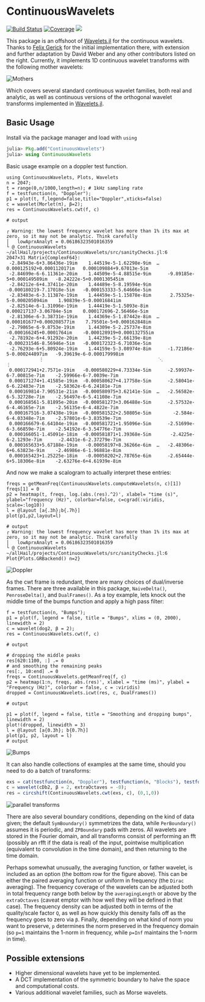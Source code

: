 # ContinuousWavelets

[![Build Status](https://travis-ci.com/dsweber2/ContinuousWavelets.jl.svg?branch=master)](https://travis-ci.com/dsweber2/ContinuousWavelets.jl)
[![Coverage](https://codecov.io/gh/dsweber2/ContinuousWavelets.jl/branch/master/graph/badge.svg)](https://codecov.io/gh/dsweber2/ContinuousWavelets.jl)
[![](https://img.shields.io/badge/docs-dev-blue.svg)](https://dsweber2.github.io/ContinuousWavelets.jl/dev/)

This package is an offshoot of [Wavelets.jl](https://github.com/JuliaDSP/Wavelets.jl) for the continuous wavelets.
Thanks to [Felix Gerick](https://github.com/fgerick) for the initial implementation there, with extension and further adaptation by David Weber and any other contributors listed on the right.
Currently, it implements 1D continuous wavelet transforms with the following mother wavelets:

![Mothers](docs/mothers.svg)

Which covers several standard continuous wavelet families, both real and analytic, as well as continuous versions of the orthogonal wavelet transforms implemented in [Wavelets.jl](https://github.com/JuliaDSP/Wavelets.jl).

## Basic Usage

Install via the package manager and load with `using`

```julia
julia> Pkg.add("ContinuousWavelets")
julia> using ContinuousWavelets
```

Basic usage example on a doppler test function.

```jldoctest ex
using ContinuousWavelets, Plots, Wavelets
n = 2047;
t = range(0,n/1000,length=n); # 1kHz sampling rate
f = testfunction(n, "Doppler");
p1 = plot(t, f,legend=false,title="Doppler",xticks=false)
c = wavelet(Morlet(π), β=2);
res = ContinuousWavelets.cwt(f, c)

# output

┌ Warning: the lowest frequency wavelet has more than 1% its max at zero, so it may not be analytic. Think carefully
│   lowAprxAnalyt = 0.06186323501016359
└ @ ContinuousWavelets ~/allHail/projects/ContinuousWavelets/src/sanityChecks.jl:6
2047×31 Matrix{ComplexF64}:
 -2.84943e-6+3.86436e-19im    1.44519e-5-1.62298e-9im  …   0.000125192+0.000112017im   0.000109884+9.67013e-5im
 -2.84699e-6-6.11361e-20im    1.44509e-5-4.88515e-9im      -9.89185e-5+0.000149589im   -8.24222e-5+0.000130545im
 -2.84212e-6+4.37411e-20im    1.44489e-5-8.19594e-9im     -0.000180219-7.17018e-5im   -0.000153333-5.64666e-5im
 -2.83483e-6-3.11387e-19im    1.44459e-5-1.15878e-8im       2.75325e-5-0.000205094im    1.90839e-5-0.00016841im
 -2.82514e-6-1.31096e-19im    1.44419e-5-1.5093e-8im       0.000217137-3.06784e-5im    0.000172696-2.56466e-5im
 -2.81306e-6-3.38731e-19im    1.44369e-5-1.87442e-8im  …   0.000101677+0.000208577im    7.79501e-5+0.000162848im
 -2.79865e-6-9.8753e-19im     1.44309e-5-2.25737e-8im     -0.000166245+0.0001764im    -0.000128919+0.000132755im
 -2.78192e-6+4.91292e-20im    1.44239e-5-2.66139e-8im     -0.000231546-8.56946e-5im   -0.000172323-6.71036e-5im
 -2.76293e-6+5.80924e-19im    1.44159e-5-3.08974e-8im      -1.72186e-5-0.000244897im   -9.39619e-6-0.000179998im
            ⋮                                          ⋱                                          ⋮
 0.000172941+2.7571e-19im   -0.000580229+4.73334e-5im      -2.59937e-6-7.00815e-7im    -2.59966e-6-7.0039e-7im
 0.000171274+1.41585e-19im  -0.000580627+4.17758e-5im      -2.58041e-6-6.22483e-7im    -2.58362e-6-6.24181e-7im
 0.000169814-7.90531e-21im  -0.000580975+3.62141e-5im  …   -2.56582e-6-5.32728e-7im    -2.56497e-6-5.41108e-7im
 0.000168561-5.81895e-20im  -0.000581273+3.06488e-5im      -2.57532e-6-4.46165e-7im    -2.56135e-6-4.4822e-7im
 0.000167516-3.07438e-19im  -0.000581522+2.50805e-5im        -2.584e-6-4.03348e-7im    -2.57801e-6-3.83539e-7im
 0.000166679-6.64104e-19im  -0.000581721+1.95096e-5im      -2.51699e-6-3.66859e-7im    -2.54192e-6-3.54776e-7im
 0.000166051-1.45091e-18im  -0.000581871+1.39368e-5im       -2.4225e-6-2.1293e-7im      -2.4431e-6-2.37279e-7im
 0.000165633+5.67188e-19im   -0.00058197+8.36266e-6im  …   -2.48306e-6+6.63823e-9im    -2.46986e-6-1.96881e-8im
 0.000165423+1.25225e-18im   -0.00058202+2.78765e-6im      -2.65444e-6+5.18306e-8im    -2.63276e-6+4.61939e-8im

```

And now we make a scalogram to actually interpret these entries:

```jldoctest ex
freqs = getMeanFreq(ContinuousWavelets.computeWavelets(n, c)[1])
freqs[1] = 0
p2 = heatmap(t, freqs, log.(abs.(res).^2)', xlabel= "time (s)", ylabel="frequency (Hz)", colorbar=false, c=cgrad(:viridis, scale=:log10))
l = @layout [a{.3h};b{.7h}]
plot(p1,p2,layout=l)

# output
┌ Warning: the lowest frequency wavelet has more than 1% its max at zero, so it may not be analytic. Think carefully
│   lowAprxAnalyt = 0.06186323501016359
└ @ ContinuousWavelets ~/allHail/projects/ContinuousWavelets/src/sanityChecks.jl:6
Plot{Plots.GRBackend() n=2}
```

![Doppler](/docs/doppler.svg)

As the cwt frame is redundant, there are many choices of dual/inverse frames. There are three available in this package, `NaiveDelta()`, `PenroseDelta()`, and `DualFrames()`. As a toy example, lets knock out the middle time of the bumps function and apply a high pass filter:

```jldoctest ex
f = testfunction(n, "Bumps");
p1 = plot(f, legend = false, title = "Bumps", xlims = (0, 2000), linewidth = 2)
c = wavelet(dog2, β = 2);
res = ContinuousWavelets.cwt(f, c)

# output

```

```jldoctest ex
# dropping the middle peaks
res[620:1100, :] .= 0
# and smoothing the remaining peaks
res[:, 10:end] .= 0
freqs = ContinuousWavelets.getMeanFreq(f, c)
p2 = heatmap(1:n, freqs, abs.(res)', xlabel = "time (ms)", ylabel = "Frequency (Hz)", colorbar = false, c = :viridis)
dropped = ContinuousWavelets.icwt(res, c, DualFrames())

# output

```

```jldoctest ex
p1 = plot(f, legend = false, title = "Smoothing and dropping bumps", linewidth = 2)
plot!(dropped, linewidth = 3)
l = @layout [a{0.3h}; b{0.7h}]
plot(p1, p2, layout = l)
# output
```

![Bumps](/docs/bumps.svg)

It can also handle collections of examples at the same time, should you need to do a batch of transforms:

```julia
exs = cat(testfunction(n, "Doppler"), testfunction(n, "Blocks"), testfunction(n, "Bumps"), testfunction(n, "HeaviSine"), dims = 2)
c = wavelet(cDb2, β = 2, extraOctaves = -0);
res = circshift(ContinuousWavelets.cwt(exs, c), (0,1,0))
```

![parallel transforms](/docs/multiEx.svg)

There are also several boundary conditions, depending on the kind of data given; the default `SymBoundary()` symmetrizes the data, while `PerBoundary()` assumes it is periodic, and `ZPBoundary` pads with zeros.
All wavelets are stored in the Fourier domain, and all transforms consist of performing an fft (possibly an rfft if the data is real) of the input, pointwise multiplication (equivalent to convolution in the time domain), and then returning to the time domain.

Perhaps somewhat unusually, the averaging function, or father wavelet, is included as an option (the bottom row for the figure above). This can be either the paired averaging function or uniform in frequency (the `Dirac` averaging). The frequency coverage of the wavelets can be adjusted both in total frequency range both below by the `averagingLength` or above by the `extraOctaves` (caveat emptor with how well they will be defined in that case). The frequency density can be adjusted both in terms of the quality/scale factor `Q`, as well as how quickly this density falls off as the frequency goes to zero via `β`. Finally, depending on what kind of norm you want to preserve, `p` determines the norm preserved in the frequency domain (so `p=1` maintains the 1-norm in frequency, while `p=Inf` maintains the 1-norm in time).

## Possible extensions

- Higher dimensional wavelets have yet to be implemented.
- A DCT implementation of the symmetric boundary to halve the space and computational costs.
- Various additional wavelet families, such as Morse wavelets.
